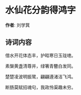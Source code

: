 # 水仙花分韵得鸿字

**作者**: 刘学箕

## 诗词内容

借水开花体态丰，护畦寒日玉珑璁。

素槃黄盏清尊并，绿箸青簪白发同。

楚楚凌波明振鹭，翩翩遵渚洁飞鸿。

断肠莫赋招魂句，我政怜渠趣未穷。

